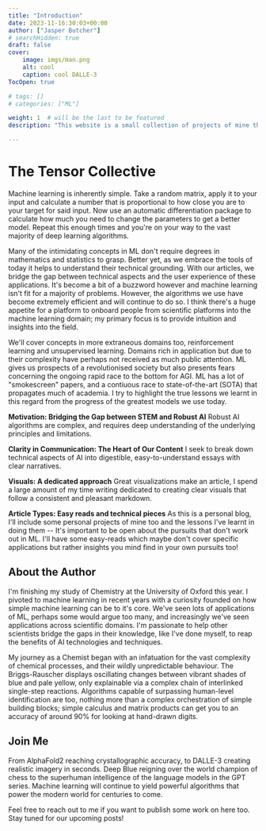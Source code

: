 ```yaml
---
title: "Introduction"
date: 2023-11-16:30:03+00:00
author: ["Jasper Butcher"]
# searchHidden: true
draft: false
cover:
    image: imgs/man.png
    alt: cool
    caption: cool DALLE-3
TocOpen: true

# tags: []
# categories: ["ML"]

weight: 1  # will be the last to be featured
description: "This website is a small collection of projects of mine that I've turned into readable articles, with the goal of bridging scientists into machine learning. Here, you'll find everything you need to know about the blog!"

---
```


# The Tensor Collective

Machine learning is inherently simple. Take a random matrix, apply it to your input and calculate a number that is proportional to how close you are to your target for said input. Now use an automatic differentiation package to calculate how much you need to change the parameters to get a better model. Repeat this enough times and you're on your way to the vast majority of deep learning algorithms.

Many of the intimidating concepts in ML don't require degrees in mathematics and statistics to grasp. Better yet, as we embrace the tools of today it helps to understand their technical grounding. With our articles, we bridge the gap between technical aspects and the user experience of these applications. It's become a bit of a buzzword however and machine learning isn't fit for a majority of problems. However, the algorithms we use have become extremely efficient and will continue to do so. I think there's a huge appetite for a platform to onboard people from scientific platforms into the machine learning domain; my primary focus is to provide intuition and insights into the field.

We'll cover concepts in more extraneous domains too, reinforcement learning and unsupervised learning. Domains rich in application but due to their complexity have perhaps not received as much public attention. ML gives us prospects of a revolutionised society but also presents fears concerning the ongoing rapid race to the bottom for AGI. ML has a lot of "smokescreen" papers, and a contiuous race to state-of-the-art (SOTA) that propagates much of academia. I try to highlight the true lessons we learnt in this regard from the progress of the greatest models we use today.

**Motivation: Bridging the Gap between STEM and Robust AI** Robust AI algorithms are complex, and requires deep understanding of the underlying principles and limitations. 

**Clarity in Communication: The Heart of Our Content** I seek to break down technical aspects of AI into digestible, easy-to-understand essays with clear narratives.

**Visuals: A dedicated approach** Great visualizations make an article, I spend a large amount of my time writing dedicated to creating clear visuals that follow a consistent and pleasant markdown.

**Article Types: Easy reads and technical pieces** As this is a personal blog, I'll include some personal projects of mine too and the lessons I've learnt in doing them -- It's important to be open about the pursuits that don't work out in ML. I'll have some easy-reads which maybe don't cover specific applications but rather insights you mind find in your own pursuits too!

## About the Author
I'm finishing my study of Chemistry at the University of Oxford this year. I pivoted to machine learning in recent years with a curiosity founded on how simple machine learning can be to it's core. We've seen lots of applications of ML, perhaps some would argue too many, and increasingly we've seen applications across scientific domains. I'm passionate to help other scientists bridge the gaps in their knowledge, like I've done myself, to reap the benefits of AI technologies and techniques.

My journey as a Chemist began with an infatuation for the vast complexity of chemical processes, and their wildly unpredictable behaviour. The Briggs-Rauscher displays oscillating changes between vibrant shades of blue and pale yellow, only explainable via a complex chain of interlinked single-step reactions. Algorithms capable of surpassing human-level identification are too, nothing more than a complex orchestration of simple building blocks; simple calculus and matrix products can get you to an accuracy of around 90% for looking at hand-drawn digits.

## Join Me
From AlphaFold2 reaching crystallographic accuracy, to DALLE-3 creating realistic imagery in seconds. Deep Blue reigning over the world champion of chess to the superhuman intelligence of the language models in the GPT series. Machine learning will continue to yield powerful algorithms that power the modern world for centuries to come.

Feel free to reach out to me if you want to publish some work on here too. Stay tuned for our upcoming posts!

<!-- ![name](path/to/image.png#center) Use this to center -->